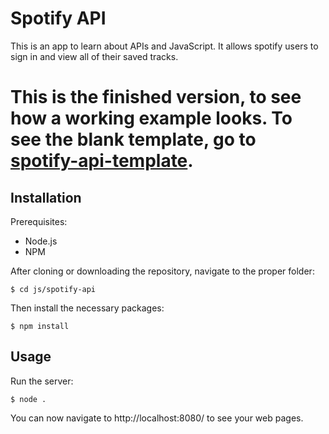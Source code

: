 # Spotify API

This is an app to learn about APIs and JavaScript.  It allows spotify users to sign in and view all of their saved tracks.

# This is the finished version, to see how a working example looks.  To see the blank template, go to [spotify-api-template](../spotify-api-template).

## Installation

Prerequisites:
* Node.js
* NPM

After cloning or downloading the repository, navigate to the proper folder:

`$ cd js/spotify-api`

Then install the necessary packages:

`$ npm install`

## Usage

Run the server:

`$ node .`

You can now navigate to http://localhost:8080/ to see your web pages.
